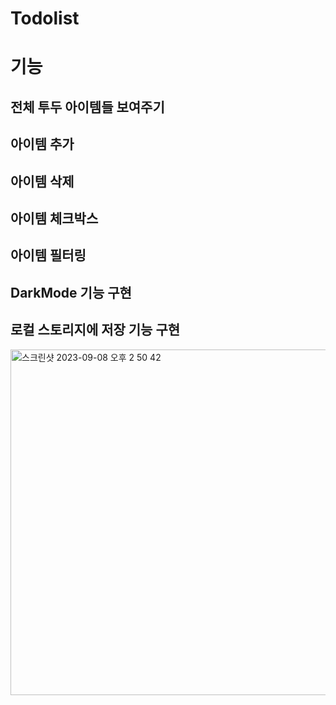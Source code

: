# Todolist

# 기능
## 전체 투두 아이템들 보여주기
## 아이템 추가
## 아이템 삭제
## 아이템 체크박스
## 아이템 필터링

## DarkMode 기능 구현
## 로컬 스토리지에 저장 기능 구현

<img width="553" alt="스크린샷 2023-09-08 오후 2 50 42" src="https://github.com/yejicho-helloworld/Todolist/assets/71653816/9951a947-0cc4-45d5-82a4-291ea0561805">

